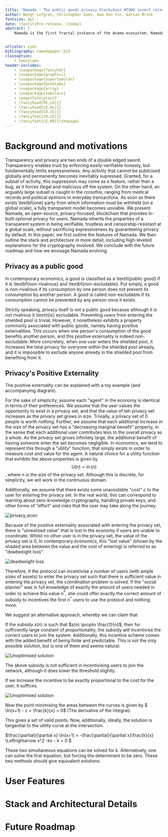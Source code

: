 ```yaml
---
title: 'Namada : The public goods privacy blockchain #TODO insert relevant catchphrase'
author: Bengt Lofgren, Christopher Goes, Awa Sun Yin, Adrian Brink
fontsize: 9pt
date: \textit{Pre-release, \today}
abstract: |
	Namada is the first fractal instance of the Anoma ecosystem. Namada is an IBC compatible blockchain that employs a multi-asset shileded pool. The multi-asset shielded pool allows for users to make private transfers of arbitrary assets and is an extension of the Sapling circuit used by Zcash/Zerocash. Namada uses the Tendermint consensus and implements a canonical and trustless bridge to the Ethereum ecosystem.


urlcolor: cyan
bibliography: namadapaper.bib
classoption:
    - twocolumn
header-includes:
    - \usepackage{fancyhdr}
    - \usepackage{graphicx}
    - \usepackage{supertabular}
    - \usepackage{booktabs}
    - \usepackage{array}
    - \usepackage{tabularx}
    - \pagestyle{plain}
    - \fancyhead[RE,LO]{}
    - \fancyhead[LE,Ro]{}
    - \fancyhead[CO,CE]{}
    - \fancyfoot[CO,CE]{}
    - \fancyfoot[LE,RO]{\thepage}
---
```


# Background and motivations

Transparency and privacy are two ends of a double edged sword. Transparency enables trust by enforcing easily-verifiable honesty, but fundamentally limits expressiveness. Any activity that cannot be publicised globally and permanently becomes inevitably supressed. Granted, for a subset of activity, this suppression may come as a feature, rather than a bug, as it forces illegal and malicious off the system. On the other hand, an arguably large subset is caught in the crossfire, ranging from medical records and political opinions to everyday transactions. As soon as there exists \textbf{one} party from which information must be withheld (on a global scale), a fully transparent model becomes unviable. We present Namada, an open-source, privacy-focused, blockchain that provides in-built optional privacy for users. Namada inherits the properties of a transparent system in being verifiable, trustless and censorship-resistant at a global scale, without sacrificing expressiveness by guaranteeing privacy by default. In this paper, we first outline the features of Namada. We then outline the stack and architecture in more detail, including high-leveled explanations for the cryptography involved. We conclude with the future roadmap and how we envisage Namada evolving.

## Privacy as a public good

In contemporary economics, a good is classified as a \textit{public good} if it is \textbf{non-rivalrous} and \textbf{non-excludable}. Put simply, a good is non-rivalrous if its consumption by one person does not prevent its consumption by another person. A good is called non-excludable if its consumption cannot be prevented by any person once it exists. 

Strictly speaking, privacy itself is not a public good because although it is not rivalrous it \textit{is} excludable. Preventing users from entering the shielded pool is trivial. However, it nonetheless exhibits a property commonly associated with public goods, namely having positive externalities. This occurs when one person's consumption of the good benefits another person, and this positive externality is indeed non-excludable. More concretely, when one user enters the shielded pool, it increases the total privacy for everyone within the shielded pool already, and it is impossible to exclude anyone already in the shielded pool from benefiting from it.

## Privacy's Positive Externality

The positive externality can be explained with a toy example (and accompanying diagram).

For the sake of simplicity, assume each "agent" in the economy is identical in terms of their preferences. We assume that the user values the opportunity to exist in a privacy set, and that the value of teh privacy set increases as the privacy set grows in size. Trivially, a privacy set of 0 people is worth nothing. Further, we assume that each additional increase in the size of the privacy set has a "decreasing marginal benefit" property, in the sense that each additional user contributes less to the overall privacy as a whole. As the privacy set grows infinitely large, the additional benefit of having someone enter the set becomes negligible. In economics, we tend to represent this through a "utility" function, that simply exists in order to measure cost and value for the agent. A natural choice for a utility function that exhibits the above properties is given by $$ U(n) = \ln (n) $$, where $n$ is the size of the privacy set. Although this is discrete, for simplicity, we will work in the continuous domain.


Additionally, we assume that there exists some unavoidable "cost" $c$ to the user for entering the privacy set. In the real world, this can correspond to learning about zero-knowledge cryptography, handling private keys, and other forms of "effort" and risks that the user may take along the journey. 

![privacy_econ](./privacy_economics.png)

Because of the positive externality associated with entering the privacy set, there is "unrealised value" that is lost in the economy if users are unable to coordinate. Whilst no other user is in the privacy set, the value of the privacy set is 0, In contemporary economics, this "lost value" (shown by the shaded area between the value and the cost of entering) is referred to as "deadweight loss".

![deadweight loss](./privacy_economics_2.png)

Therefore, if the protocol can incentivise a number of users (with ample sizes of assets) to enter the privacy set such that there is sufficient value in entering the privacy set, the coordination problem is solved. If the "social planner" was in full knowledge of exactly the amount of users needed in order to achieve this value $n^*$, she could offer exactly the correct amount of subsidy to incentives the first $n^*$ users to use the protocol and nothing more. 

We suggest an alternative approach, whereby we can claim that 

If the subsidy $s(n)$ is such that $s(n) \propto \frac{1}{n}$, then for sufficiently large constant of proportionality, the subsidy will incentivise the correct users to join the system. Additionally, this incentive scheme comes with the added benefit of being finite and predictable. This is not the only possible solution, but is one of them and seems natural.

![Unoptimised solution](./privacy_economics_3.png)

The above subsidy is not sufficient in incentivising users to join the network, although it does lower the threshold slightly.

If we increase the incentive to be exactly proportional to the cost for the user, it suffices.

![Unoptimised solution](privacy_economics_sol.png)

Now the point minimising the areas between the curves is given by $ \ln(x+1) - c + \frac{k}{x} = 0$ (The derivative of the integral).

This gives a set of valid points. Now, additionally, ideally, the solution is tangential to the utility curve at the intersection.


$\frac{\partial}{\partial x} \ln(x+1) = -\frac{\partial}{\partial x}\frac{k}{x} \Leftrightarrow x^2 -kx - k = 0 $

These two simultaneous equations can be solved for $k$. Alternatively, one can solve the first equation, but forcing the determinant to be zero. These two methods should give equivalent solutions.

# User Features

# Stack and Architectural Details

# Future Roadmap

